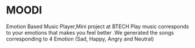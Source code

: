 # MOODI
Emotion Based Music Player,Mini project at BTECH
Play  music corresponds to your emotions that makes you feel better .We generated the songs corresponding to 4 Emotion (Sad, Happy, Angry and Neutral)
